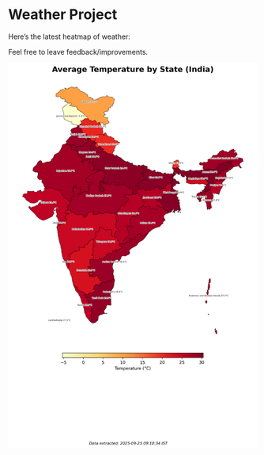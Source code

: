 # Weather Project

Here’s the latest heatmap of weather:

Feel free to leave feedback/improvements.

![India Heatmap](docs/assets/india_heatmap.png?v=D4B9B4)
